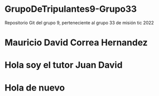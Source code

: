 # GrupoDeTripulantes9-Grupo33
Repositorio Git del grupo 9, perteneciente al grupo 33 de misión tic 2022
# Mauricio David Correa Hernandez
# Hola soy el tutor Juan David
# Hola de nuevo